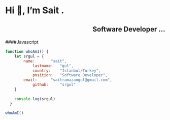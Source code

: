 <h1 align="left"> Hi 👋, I’m Sait .</h1>

<h2 align="right">Software Developer ...</h2>

####Javascript　

```javascript
function whoAmI() {
	let srgul = {
  		name: 		"sait",
    		lastname: 	"gul",
    		country: 	"Istanbul/Turkey",
    		position: 	"Software Developer",
   		email: 		"saitramazangul@gmail.com",
    		github: 	"srgul"
    }
    
    console.log(srgul)
  }

whoAmI()
```
